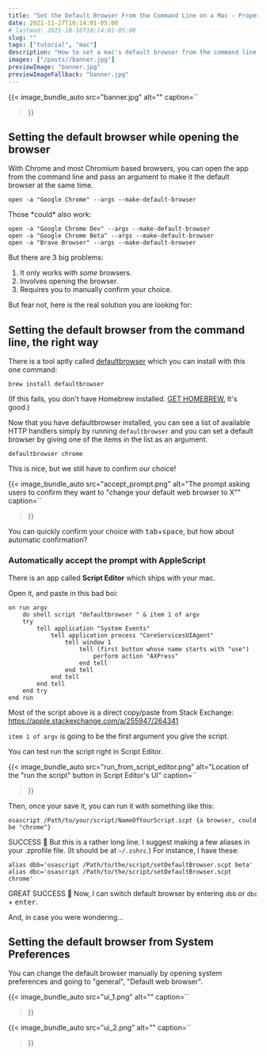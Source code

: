```yaml
---
title: "Set the Default Browser From the Command Line on a Mac - Properly"
date: 2021-11-27T10:14:01-05:00
# lastmod: 2021-10-16T10:14:01-05:00
slug: ""
tags: ["tutorial", "mac"]
description: "How to set a mac's default browser from the command line with ZERO mouse click."
images: ["/posts//banner.jpg"]
previewImage: "banner.jpg"
previewImageFallback: "banner.jpg"
---
```


{{< image_bundle_auto
  src="banner.jpg"
  alt=""
  caption=``
>}}


## Setting the default browser while opening the browser

With Chrome and most Chromium based browsers, you can open the app from the
command line and pass an argument to make it the default browser at the same time.

```
open -a "Google Chrome" --args --make-default-browser
```
Those \*could\* also work:
```
open -a "Google Chrome Dev" --args --make-default-browser
open -a "Google Chrome Beta" --args --make-default-browser
open -a "Brave Browser" --args --make-default-browser
```
But there are 3 big problems:

1. It only works with *some* browsers.
2. Involves opening the browser.
3. Requires you to manually confirm your choice.

But fear not, here is the real solution you are looking for:

## Setting the default browser from the command line, the right way

There is a tool aptly called [defaultbrowser](https://github.com/kerma/defaultbrowser)
which you can install with this one command:

```
brew install defaultbrowser
```

(If this fails, you don't have Homebrew installed. 
[GET HOMEBREW.](https://brew.sh/) It's good.)

Now that you have defaultbrowser installed, you can see a list of available
HTTP handlers simply by running `defaultbrowser` and you can set a default 
browser by giving one of the items in the list as an argument.

```
defaultbrowser chrome
```

This is nice, but we still have to confirm our choice!

{{< image_bundle_auto
  src="accept_prompt.png"
  alt="The prompt asking users to confirm they want to \"change your default web browser to X\""
  caption=``
>}}

You can quickly confirm your choice with <kbd>tab</kbd>+<kbd>space</kbd>, but 
how about automatic confirmation?

### Automatically accept the prompt with AppleScript

There is an app called **Script Editor** which ships with your mac.

Open it, and paste in this bad boi:

```applescript
on run argv
	do shell script "defaultbrowser " & item 1 of argv
	try
		tell application "System Events"
			tell application process "CoreServicesUIAgent"
				tell window 1
					tell (first button whose name starts with "use")
						perform action "AXPress"
					end tell
				end tell
			end tell
		end tell
	end try
end run
```

Most of the script above is a direct copy/paste from Stack Exchange: 
https://apple.stackexchange.com/a/255947/264341

`item 1 of argv` is going to be the first argument you give the script.

You can test run the script right in Script Editor.

{{< image_bundle_auto
  src="run_from_script_editor.png"
  alt="Location of the \"run the script\" button in Script Editor's UI"
  caption=``
>}}

Then, once your save it, you can run it with something like this:

```
osascript /Path/to/your/script/NameOfYourScript.scpt {a browser, could be "chrome"}
```

SUCCESS 🎉
But this is a rather long line.
I suggest making a few aliases in your .zprofile file. (It should be at `~/.zshrc`.)
For instance, I have these:

```
alias dbb='osascript /Path/to/the/script/setDefaultBrowser.scpt beta'
alias dbc='osascript /Path/to/the/script/setDefaultBrowser.scpt chrome'
```

GREAT SUCCESS 🎉
Now, I can switch default browser by entering `dbb` or `dbc` + <kbd>enter</kbd>.

And, in case you were wondering...

## Setting the default browser from System Preferences

You can change the default browser manually by opening system preferences and 
going to "general", "Default web browser".

{{< image_bundle_auto
  src="ui_1.png"
  alt=""
  caption=``
>}}

{{< image_bundle_auto
  src="ui_2.png"
  alt=""
  caption=``
>}}
